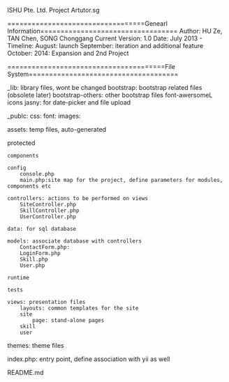 ISHU Pte. Ltd.
Project Artutor.sg

==================================Genearl Information==================================
Author:  HU Ze, TAN Chen, SONG Chonggang
Current Version: 1.0
Date: July  2013 - 
Timeline: 
	August: launch
	September: iteration and additional feature
	October:
	2014: Expansion and 2nd Project

=======================================File System=====================================

_lib: library files, wont be changed
	bootstrap: bootstrap related files (obsolete later)
	bootstrap-others: other bootstrap files
	font-awersomeL icons
	jasny: for date-picker and file upload


_publc:
	css: 
	font:
	images:

assets: temp files, auto-generated

protected
	
	components
	
	config
		console.php
		main.php:site map for the project, define parameters for modules, components etc
	
	controllers: actions to be performed on views
		SiteController.php
		SkillController.php
		UserController.php
	
	data: for sql database
	
	models: associate database with controllers
		ContactForm.php:
		LoginForm.php
		Skill.php
		User.php

	runtime

	tests

	views: presentation files
		layouts: common templates for the site
		site
			page: stand-alone pages
		skill
		user

themes: theme files

index.php: entry point, define association with yii as well

README.md